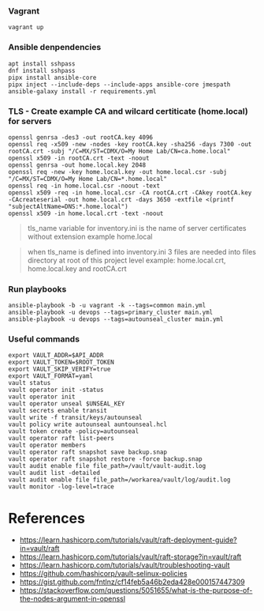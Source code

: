 ### Vagrant

```
vagrant up
```

### Ansible denpendencies

```
apt install sshpass
dnf install sshpass
pipx install ansible-core
pipx inject --include-deps --include-apps ansible-core jmespath
ansible-galaxy install -r requirements.yml
```

### TLS - Create example CA and wilcard certiticate (home.local) for servers

```
openssl genrsa -des3 -out rootCA.key 4096
openssl req -x509 -new -nodes -key rootCA.key -sha256 -days 7300 -out rootCA.crt -subj "/C=MX/ST=CDMX/O=My Home Lab/CN=ca.home.local"
openssl x509 -in rootCA.crt -text -noout
openssl genrsa -out home.local.key 2048
openssl req -new -key home.local.key -out home.local.csr -subj "/C=MX/ST=CDMX/O=My Home Lab/CN=*.home.local"
openssl req -in home.local.csr -noout -text
openssl x509 -req -in home.local.csr -CA rootCA.crt -CAkey rootCA.key -CAcreateserial -out home.local.crt -days 3650 -extfile <(printf "subjectAltName=DNS:*.home.local")
openssl x509 -in home.local.crt -text -noout
```

> tls_name variable for inventory.ini is the name of server certificates without extension example home.local

> when tls_name is defined into inventory.ini 3 files are needed into files directory at root of this project level example: home.local.crt, home.local.key and rootCA.crt

### Run playbooks

```
ansible-playbook -b -u vagrant -k --tags=common main.yml
ansible-playbook -u devops --tags=primary_cluster main.yml
ansible-playbook -u devops --tags=autounseal_cluster main.yml
```

### Useful commands

```
export VAULT_ADDR=$API_ADDR
export VAULT_TOKEN=$ROOT_TOKEN
export VAULT_SKIP_VERIFY=true
export VAULT_FORMAT=yaml
vault status
vault operator init -status
vault operator init
vault operator unseal $UNSEAL_KEY
vault secrets enable transit
vault write -f transit/keys/autounseal
vault policy write autounseal auntounseal.hcl
vault token create -policy=autounseal
vault operator raft list-peers
vault operator members
vault operator raft snapshot save backup.snap
vault operator raft snapshot restore -force backup.snap
vault audit enable file file_path=/vault/vault-audit.log
vault audit list -detailed
vault audit enable file file_path=/workarea/vault/log/audit.log
vault monitor -log-level=trace
``` 

# References

* https://learn.hashicorp.com/tutorials/vault/raft-deployment-guide?in=vault/raft
* https://learn.hashicorp.com/tutorials/vault/raft-storage?in=vault/raft
* https://learn.hashicorp.com/tutorials/vault/troubleshooting-vault
* https://github.com/hashicorp/vault-selinux-policies
* https://gist.github.com/fntlnz/cf14feb5a46b2eda428e000157447309
* https://stackoverflow.com/questions/5051655/what-is-the-purpose-of-the-nodes-argument-in-openssl
